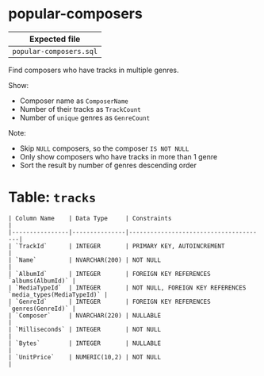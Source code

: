 # popular-composers

| Expected file |
| ------------- |
| `popular-composers.sql` |

Find composers who have tracks in multiple genres.

Show:

- Composer name as `ComposerName`
- Number of their tracks as `TrackCount`
- Number of `unique` genres as `GenreCount`

Note:

- Skip `NULL` composers, so the composer `IS NOT NULL`
- Only show composers who have tracks in more than 1 genre
- Sort the result by number of genres descending order

# Table: `tracks`

```
| Column Name    | Data Type     | Constraints                           |
|----------------|---------------|---------------------------------------|
| `TrackId`      | INTEGER       | PRIMARY KEY, AUTOINCREMENT           |
| `Name`         | NVARCHAR(200) | NOT NULL                            |
| `AlbumId`      | INTEGER       | FOREIGN KEY REFERENCES `albums(AlbumId)` |
| `MediaTypeId`  | INTEGER       | NOT NULL, FOREIGN KEY REFERENCES `media_types(MediaTypeId)` |
| `GenreId`      | INTEGER       | FOREIGN KEY REFERENCES `genres(GenreId)` |
| `Composer`     | NVARCHAR(220) | NULLABLE                            |
| `Milliseconds` | INTEGER       | NOT NULL                            |
| `Bytes`        | INTEGER       | NULLABLE                            |
| `UnitPrice`    | NUMERIC(10,2) | NOT NULL                            |
```
